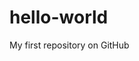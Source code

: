 # hello-world
My first repository on GitHub
<!DOCTYPE html>
<html lang =”en”>
<head>
<title>hello</title>
</head>
</html>
